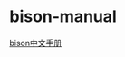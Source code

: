 # bison-manual
[bison中文手册](https://github.com/lhh411291769/bison-manual/blob/master/GNU%20Bison%20%E4%B8%AD%E6%96%87%E6%89%8B%E5%86%8C%20-%20Naga%20Bank%20-%20%E5%8D%9A%E5%AE%A2%E9%A2%91%E9%81%93%20-%20CSDN.NET.html)

